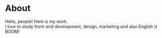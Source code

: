 # About
Hello, people! Here is my work.  
I love to study front-end development, design, marketing and also English ))  
BOOM!
